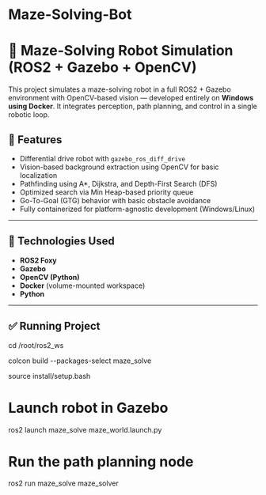 ﻿# Maze-Solving-Bot

# 🧠 Maze-Solving Robot Simulation (ROS2 + Gazebo + OpenCV)

This project simulates a maze-solving robot in a full ROS2 + Gazebo environment with OpenCV-based vision — developed entirely on **Windows using Docker**. It integrates perception, path planning, and control in a single robotic loop.

## 🚀 Features

- Differential drive robot with `gazebo_ros_diff_drive`
- Vision-based background extraction using OpenCV for basic localization
- Pathfinding using A*, Dijkstra, and Depth-First Search (DFS)
- Optimized search via Min Heap-based priority queue
- Go-To-Goal (GTG) behavior with basic obstacle avoidance
- Fully containerized for platform-agnostic development (Windows/Linux)

---

## 🧱 Technologies Used

- **ROS2 Foxy**
- **Gazebo**
- **OpenCV (Python)**
- **Docker** (volume-mounted workspace)
- **Python**

---

## ✅ Running Project

cd /root/ros2_ws

colcon build --packages-select maze_solve

source install/setup.bash

# Launch robot in Gazebo
ros2 launch maze_solve maze_world.launch.py

# Run the path planning node
ros2 run maze_solve maze_solver

